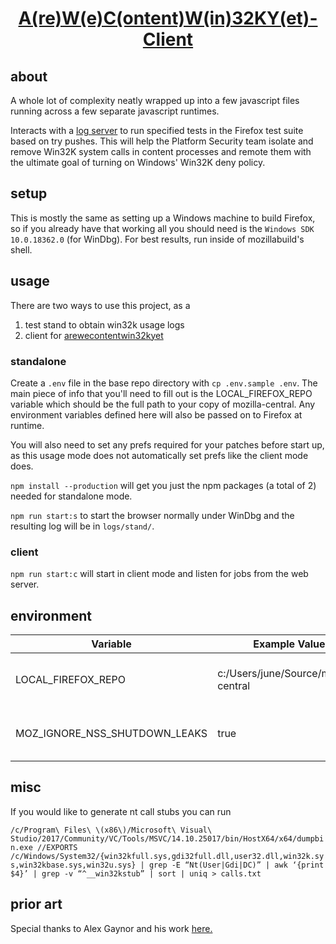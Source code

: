 <h1 align="center">
  <a href="https://www.arewecontentprocesswin32kyet.com">A(re)W(e)C(ontent)W(in)32KY(et)-Client</a>
</h1>

## about

A whole lot of complexity neatly wrapped up into a few javascript files running across a few separate javascript runtimes.

Interacts with a [log server](https://www.github.com/metalcanine/arewecontentwin32kyet) to run specified tests in the Firefox test suite based on try pushes. This will help the Platform Security team isolate and remove Win32K system calls in content processes and remote them with the ultimate goal of turning on Windows' Win32K deny policy.

## setup

This is mostly the same as setting up a Windows machine to build Firefox, so if you already have that working all you should need is the `Windows SDK 10.0.18362.0` (for WinDbg). For best results, run inside of mozillabuild's shell.

## usage

There are two ways to use this project, as a
  1. test stand to obtain win32k usage logs
  2. client for [arewecontentwin32kyet](https:://github.com/metalcanine/arewecontentwin32kyet)

### standalone

Create a `.env` file in the base repo directory with `cp .env.sample .env`. The main piece of info that you'll need to fill out is the LOCAL_FIREFOX_REPO variable which should be the full path to your copy of mozilla-central. Any environment variables defined here will also be passed on to Firefox at runtime.

You will also need to set any prefs required for your patches before start up, as this usage mode does not automatically set prefs like the client mode does.

`npm install --production` will get you just the npm packages (a total of 2) needed for standalone mode.

`npm run start:s` to start the browser normally under WinDbg and the resulting log will be in `logs/stand/`.

### client

`npm run start:c` will start in client mode and listen for jobs from the web server.

## environment

| Variable                      | Example Value                        | Explanation                                    |
| ----------------------------- | ------------------------------------ | ---------------------------------------------- |
| LOCAL_FIREFOX_REPO            | c:/Users/june/Source/mozilla-central | location on disk of mozilla-central repo       |
| MOZ_IGNORE_NSS_SHUTDOWN_LEAKS | true                                 | ignore shutdowns leaks in NSS                  |

## misc

If you would like to generate nt call stubs you can run

```/c/Program\ Files\ \(x86\)/Microsoft\ Visual\ Studio/2017/Community/VC/Tools/MSVC/14.10.25017/bin/HostX64/x64/dumpbin.exe //EXPORTS /c/Windows/System32/{win32kfull.sys,gdi32full.dll,user32.dll,win32k.sys,win32kbase.sys,win32u.sys} | grep -E “Nt(User|Gdi|DC)” | awk ‘{print $4}’ | grep -v “^__win32kstub” | sort | uniq > calls.txt```

## prior art

Special thanks to Alex Gaynor and his work [here.](https://github.com/alex/win32k-stuff)
